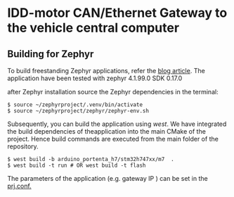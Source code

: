 # IDD-motor CAN/Ethernet Gateway to the vehicle central computer

## Building for Zephyr
To build freestanding Zephyr applications, refer the [blog article](https://www.zephyrproject.org/how-to-build-your-zephyr-app-in-a-standalone-folder/).
The application have been tested with zephyr 4.1.99.0 SDK 0.17.0

after Zephyr installation source the Zephyr dependencies in the terminal:
```
$ source ~/zephyrproject/.venv/bin/activate
$ source ~/zephyrproject/zephyr/zephyr-env.sh
```

Subsequently, you can build the application using _west_. We have integrated the build dependencies of theapplication into the main CMake of the project. Hence build commands are executed from the main folder of the repository.
```
$ west build -b arduino_portenta_h7/stm32h747xx/m7  .
$ west build -t run # OR west build -t flash
```

The parameters of the application (e.g. gateway IP ) can be set in the [prj.conf.](prj.conf)

